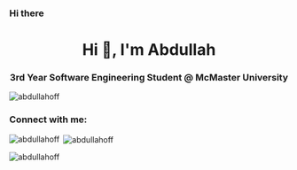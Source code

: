 ### Hi there

<!--
**abdullahoff/abdullahoff** is a ✨ _special_ ✨ repository because its `README.md` (this file) appears on your GitHub profile.
-->

<h1 align="center">Hi 👋, I'm Abdullah</h1>
<h3 align="center">3rd Year Software Engineering Student @ McMaster University</h3>

<p align="left"> <img src="https://komarev.com/ghpvc/?username=abdullahoff&label=Profile%20views&color=0e75b6&style=flat" alt="abdullahoff" /> </p>


<h3 align="left">Connect with me:</h3>
<p align="left">


<p><img align="left" src="https://github-readme-stats.vercel.app/api/top-langs?username=abdullahoff&show_icons=true&locale=en&layout=compact" alt="abdullahoff" /></p>

<p>&nbsp;<img align="center" src="https://github-readme-stats.vercel.app/api?username=abdullahoff&show_icons=true&locale=en" alt="abdullahoff" /></p>

<p><img align="center" src="https://github-readme-streak-stats.herokuapp.com/?user=abdullahoff&" alt="abdullahoff" /></p>

